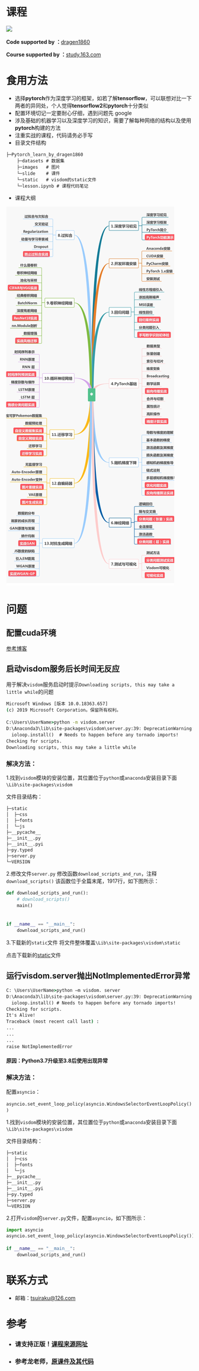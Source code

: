 # 课程

![](images/dragen_pytorch.jpg)

**Code supported by ：**[dragen1860](https://github.com/dragen1860)

**Course supported by ：**[study.163.com](https://study.163.com/course/introduction.htm?share=2&shareId=480000001847407&courseId=1208894818&_trace_c_p_k2_=8a8366d9089e4893bd047e62)



# 食用方法

- 选择**pytorch**作为深度学习的框架，如若了解**tensorflow**，可以联想对比一下两者的异同处，个人觉得**tensorflow2**和**pytorch**十分类似
- 配置环境切记一定要耐心仔细，遇到问题先 google
- 涉及基础的机器学习以及深度学习的知识，需要了解每种网络的结构以及使用**pytorch**构建的方法
- 注重实战的课程，代码请务必手写
- 目录文件结构

```
├─Pytorch_learn_by_dragen1860
	├─datasets # 数据集
	├─images   # 图片
	└─slide    # 课件
	└─static   # visdom的static文件
	└─lesson.ipynb # 课程代码笔记
```



- 课程大纲

![](images/catalog.webp)



# 问题



## 配置cuda环境

[参考博客](https://blog.csdn.net/Mind_programmonkey/article/details/99688839)

## 启动visdom服务后长时间无反应

用于解决`visdom`服务启动时提示`Downloading scripts, this may take a little while`的问题

```cmd
Microsoft Windows [版本 10.0.18363.657]
(c) 2019 Microsoft Corporation。保留所有权利。

C:\Users\UserName>python -m visdom.server
D:\Anaconda3\lib\site-packages\visdom\server.py:39: DeprecationWarning: zmq.eventloop.ioloop is deprecated in pyzmq 17. pyzmq now works with default tornado and asyncio eventloops.
  ioloop.install()  # Needs to happen before any tornado imports!
Checking for scripts.
Downloading scripts, this may take a little while
```

### 解决方法：

1.找到`visdom`模块的安装位置，其位置位于`python`或`anaconda`安装目录下面`\Lib\site-packages\visdom`

文件目录结构：

```
├─static
│  ├─css
│  ├─fonts
│  └─js
├─__pycache__
├─__init__.py
├─__init__.pyi
├─py.typed
├─server.py
└─VERSION
```

2.修改文件`server.py` 修改函数`download_scripts_and_run`，注释`download_scripts()` 该函数位于全篇末尾，1917行，如下图所示：

```python
def download_scripts_and_run():
    # download_scripts()
    main()


if __name__ == "__main__":
    download_scripts_and_run()
```

3.下载新的`static`文件  将文件整体覆盖`\Lib\site-packages\visdom\static`

点击下载新的[static](https://github.com/tsuirak/skills/tree/master/Pytorch/Pytorch_learn_by_dragen1860/static)文件



## 运行visdom.server抛出NotImplementedError异常

```cmd
C: \Users\UserName>python —m visdom. server
D:\Anaconda3\lib\site-packages\visdom\server.py:39: DeprecationWarning: zmq.eventloop.ioloop is deprecated in pyzmq 17. pyzmq now works with default tornado and asyncio eventloops.
  ioloop.install() # Needs to happen before any tornado imports!
Checking for scripts.
It's Alive!
Traceback (most recent call last) :
...
...
...
raise NotImplementedError
```

#### 原因：Python3.7升级至3.8后使用出现异常

### 解决方法：

配置`asyncio`：

`asyncio.set_event_loop_policy(asyncio.WindowsSelectorEventLoopPolicy())`

1.找到`visdom`模块的安装位置，其位置位于`python`或`anaconda`安装目录下面`\Lib\site-packages\visdom`

文件目录结构：

```
├─static
│  ├─css
│  ├─fonts
│  └─js
├─__pycache__
├─__init__.py
├─__init__.pyi
├─py.typed
├─server.py
└─VERSION
```

2.打开`visdom`的`server.py`文件，配置`asyncio`，如下图所示：

```python
import asyncio
asyncio.set_event_loop_policy(asyncio.WindowsSelectorEventLoopPolicy())

if __name__ == "__main__":
    download_scripts_and_run()
```



# 联系方式

- 邮箱：tsuiraku@126.com



# 参考

- ### 请支持正版！[课程来源网址](https://study.163.com/course/introduction.htm?share=2&shareId=480000001847407&courseId=1208894818&_trace_c_p_k2_=8a8366d9089e4893bd047e)

- ### 参考龙老师，[原课件及其代码](https://github.com/dragen1860/Deep-Learning-with-PyTorch-Tutorials)

